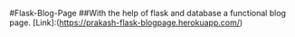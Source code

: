 #Flask-Blog-Page
##With the help of flask and database a functional blog page.
[Link]:(https://prakash-flask-blogpage.herokuapp.com/)
